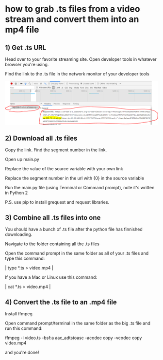 # how to grab .ts files from a video stream and convert them into an mp4 file



## 1) Get .ts URL

Head over to your favorite streaming site. Open developer tools in whatever browser you're using. 

Find the link to the .ts file in the network monitor of your developer tools

![devtools](/img/dev-tools.PNG)



## 2) Download all .ts files
Copy the link. Find the segment number in the link.

Open up main.py

Replace the value of the source variable with your own link

Replace the segment number in the url with {0} in the source variable

Run the main.py file (using Terminal or Command prompt), note it's written in Python 2

P.S. use pip to install grequest and request libraries. 



## 3) Combine all .ts files into one

You should have a bunch of .ts file after the python file has finnished downloading.

Navigate to the folder containing all the .ts files

Open the command prompt in the same folder as all of your .ts files and type this command:

  | type *.ts > video.mp4 |

If you have a Mac or Linux use this command:

  | cat *.ts > video.mp4  |
  
  

## 4) Convert the .ts file to an .mp4 file

Install ffmpeg

Open command prompt/terminal in the same folder as the big .ts file and run this command:

  ffmpeg -i video.ts -bsf:a aac_adtstoasc -acodec copy -vcodec copy video.mp4

and you're done!

